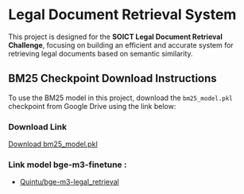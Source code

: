# Legal Document Retrieval System

This project is designed for the **SOICT Legal Document Retrieval Challenge**, focusing on building an efficient and accurate system for retrieving legal documents based on semantic similarity.

## BM25 Checkpoint Download Instructions

To use the BM25 model in this project, download the `bm25_model.pkl` checkpoint from Google Drive using the link below:

### Download Link
[Download bm25_model.pkl](https://drive.google.com/file/d/1VFT7UiMXgoJzGKqWxId4LORq9v0VcW7T/view?usp=drive_link)


### Link model bge-m3-finetune :
- [Quintu/bge-m3-legal_retrieval](https://huggingface.co/Quintu/bge-m3-legal_retrieval)